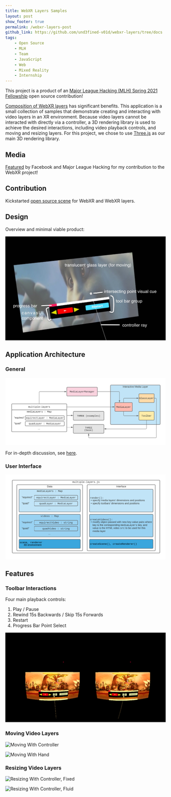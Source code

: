 ```yaml
---
title: WebXR Layers Samples
layout: post
show_footer: true
permalink: /webxr-layers-post
github_link: https://github.com/und3fined-v01d/webxr-layers/tree/docs
tags: 
    - Open Source
    - MLH
    - Team
    - JavaScript
    - Web
    - Mixed Reality
    - Internship
---
```


This project is a product of an [Major League Hacking (MLH) Spring 2021 Fellowship](https://fellowship.mlh.io/) open source contribution!

[Composition of WebXR layers](https://www.w3.org/TR/webxrlayers-1/#intro) has significant benefits. This application is a small collection of samples that demonstrate creating and interacting with video layers in an XR environment. Because video layers cannot be interacted with directly via a controller, a 3D rendering library is used to achieve the desired interactions, including video playback controls, and moving and resizing layers. For this project, we chose to use [Three.js](https://threejs.org/) as our main 3D rendering library.

## Media

[Featured](https://www.linkedin.com/posts/major-league-hacking_webxr-a-contributors-story-with-zhixiang-activity-6785235305592066048-JaQ6) by Facebook and Major League Hacking for my contribution to the WebXR project!

## Contribution

Kickstarted [open source scene](https://github.com/und3fined-v01d/webxr-layers/pull/39) for WebXR and WebXR layers.

## Design

Overview and minimal viable product:

![Static overview](../images/webxr-layers_overview-static.jpg)

## Application Architecture

### General

![Application Architecture](../images/webxr-layers_architecture.png)

For in-depth discussion, see [here](https://github.com/und3fined-v01d/webxr-layers/tree/docs#application-architecture).

### User Interface

![User Interface](../images/webxr-layers_UI.png)

## Features

### Toolbar Interactions

Four main playback controls:

1. Play / Pause
2. Rewind 15s Backwards / Skip 15s Forwards
3. Restart
4. Progress Bar Point Select

![Toolbar Interactions](../images/webxr-layers_toolbar.png)

### Moving Video Layers

![Moving With Controller](../images/webxr-layers_moving-controller.gif)

![Moving With Hand](../images/webxr-layers_moving-hand.gif)

### Resizing Video Layers

![Resizing With Controller, Fixed](../images/webxr-layers_resizing-fixed.gif)

![Resizing With Controller, Fluid](../images/webxr-layers_resizing-fluid.gif)
